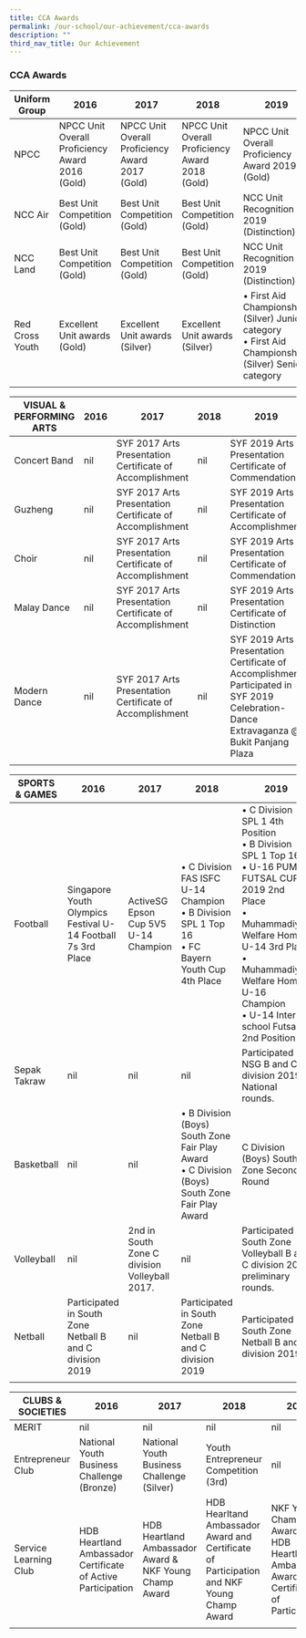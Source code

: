 ```yaml
---
title: CCA Awards
permalink: /our-school/our-achievement/cca-awards
description: ""
third_nav_title: Our Achievement
---
```

### CCA Awards

| Uniform Group | 2016 | 2017 | 2018 | 2019 |
|---|---|---|---|---|
| NPCC | NPCC Unit Overall Proficiency Award 2016 (Gold) | NPCC Unit Overall Proficiency Award 2017 (Gold) | NPCC Unit Overall Proficiency Award 2018 (Gold) | NPCC Unit Overall Proficiency Award 2019 (Gold) |
| NCC Air | Best Unit Competition (Gold) | Best Unit Competition (Gold) | Best Unit Competition (Gold) | NCC Unit Recognition 2019 (Distinction)  |
|  NCC Land |  Best Unit Competition (Gold) | Best Unit Competition (Gold)  |  Best Unit Competition (Gold) |  NCC Unit Recognition 2019 (Distinction)  |
|  Red Cross Youth |  Excellent Unit awards (Gold) |  Excellent Unit awards (Silver) | Excellent Unit awards (Silver)  | • First Aid Championships (Silver) Junior category<br> • First Aid Championships (Silver) Senior category |
| | | | | |

<p> </p>

| VISUAL & PERFORMING ARTS | 2016 | 2017 | 2018 | 2019 |
|---|---|---|---|---|
| Concert Band | nil | SYF 2017 Arts Presentation Certificate of Accomplishment | nil | SYF 2019 Arts Presentation<br>Certificate of Commendation |
| Guzheng | nil | SYF 2017 Arts Presentation Certificate of Accomplishment | nil | SYF 2019 Arts Presentation <br>Certificate of Accomplishment |
|  Choir |  nil | SYF 2017 Arts Presentation Certificate of Accomplishment | nil  |  SYF 2019 Arts Presentation<br>Certificate of Commendation |
|  Malay Dance     |  nil     |  SYF 2017 Arts Presentation<br>Certificate of Accomplishment |  nil | SYF 2019 Arts Presentation<br>Certificate of Distinction |
|  Modern Dance |  nil | SYF 2017 Arts Presentation Certificate of Accomplishment | nil  | SYF 2019 Arts Presentation <br>Certificate of Accomplishment<br>Participated in SYF 2019 Celebration- Dance Extravaganza @ Bukit Panjang Plaza |
| | | | | |

<p> </p> 

| SPORTS & GAMES | 2016 | 2017 | 2018 | 2019 |
|---|---|---|---|---|
| Football | Singapore Youth Olympics Festival U-14 Football 7s 3rd Place | ActiveSG Epson Cup 5V5 U-14 Champion | • C Division FAS ISFC U-14 Champion<br>• B Division SPL 1 Top 16<br>• FC Bayern Youth Cup 4th Place | • C Division SPL 1 4th Position<br>• B Division SPL 1 Top 16<br>• U-16 PUMA FUTSAL CUP 2019 2nd Place<br>• Muhammadiyah Welfare Home U-14 3rd Place<br>• Muhammadiyah Welfare Home U-16 Champion<br>• U-14 Inter-school Futsal 2nd Position    |
| Sepak Takraw | nil | nil | nil | Participated in NSG B and C division 2019 National rounds.  |
| Basketball  |  nil | nil  | • B Division (Boys) South Zone Fair Play Award<br>• C Division (Boys) South Zone Fair Play Award  | C Division (Boys) South Zone Second Round  |
|  Volleyball |  nil | 2nd in South Zone C division Volleyball 2017.   |  nil | Participated in South Zone Volleyball B and C division 2019 preliminary rounds.   |
| Netball  |  Participated in South Zone Netball B and C division 2019  | nil  | Participated in South Zone Netball B and C division 2019   | Participated in South Zone Netball B and C division 2019 |
| | | | | |

<p> </p>

| CLUBS & SOCIETIES | 2016 | 2017 | 2018 | 2019 |
|---|---|---|---|---|
| MERIT | nil | nil | nil | nil |
| Entrepreneur Club | National Youth Business Challenge (Bronze) | National Youth Business Challenge (Silver) | Youth Entrepreneur Competition (3rd) | nil |
|  Service Learning Club | HDB Heartland Ambassador Certificate of Active Participation  |  HDB Heartland Ambassador Award & NKF Young Champ Award  | HDB Hearltand Ambassador Award and Certificate of Participation and NKF Young Champ Award  | NKF Young Champ Award  And HDB Heartland Ambassador Award and Certificates of Particiaption  |
| | | | | |